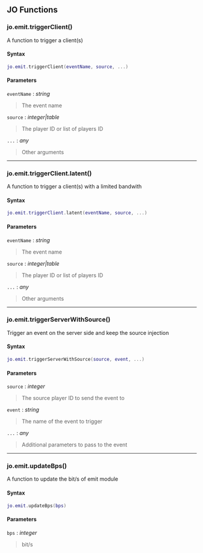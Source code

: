
## JO Functions

### jo.emit.triggerClient()

<!-- @include: ./slots/headers.md#server|jo.emit.triggerClient -->

A function to trigger a client(s) <br>

<!-- @include: ./slots/descriptions.md#server|jo.emit.triggerClient -->

#### Syntax

```lua
jo.emit.triggerClient(eventName, source, ...)
```

#### Parameters

`eventName` : _string_
> The event name
>

`source` : _integer|table_
> The player ID or list of players ID
>

`...` : _any_
> Other arguments
>

<!-- @include: ./slots/examples.md#server|jo.emit.triggerClient -->

<!-- @include: ./slots/footers.md#server|jo.emit.triggerClient -->

---

### jo.emit.triggerClient.latent()

<!-- @include: ./slots/headers.md#server|jo.emit.triggerClient.latent -->

A function to trigger a client(s) with a limited bandwith <br>

<!-- @include: ./slots/descriptions.md#server|jo.emit.triggerClient.latent -->

#### Syntax

```lua
jo.emit.triggerClient.latent(eventName, source, ...)
```

#### Parameters

`eventName` : _string_
> The event name
>

`source` : _integer|table_
> The player ID or list of players ID
>

`...` : _any_
> Other arguments
>

<!-- @include: ./slots/examples.md#server|jo.emit.triggerClient.latent -->

<!-- @include: ./slots/footers.md#server|jo.emit.triggerClient.latent -->

---

### jo.emit.triggerServerWithSource()

<!-- @include: ./slots/headers.md#server|jo.emit.triggerServerWithSource -->

Trigger an event on the server side and keep the source injection <br>

<!-- @include: ./slots/descriptions.md#server|jo.emit.triggerServerWithSource -->

#### Syntax

```lua
jo.emit.triggerServerWithSource(source, event, ...)
```

#### Parameters

`source` : _integer_
> The source player ID to send the event to
>

`event` : _string_
> The name of the event to trigger
>

`...` : _any_
> Additional parameters to pass to the event
>

<!-- @include: ./slots/examples.md#server|jo.emit.triggerServerWithSource -->

<!-- @include: ./slots/footers.md#server|jo.emit.triggerServerWithSource -->

---

### jo.emit.updateBps()

<!-- @include: ./slots/headers.md#server|jo.emit.updateBps -->

A function to update the bit/s of emit module <br>

<!-- @include: ./slots/descriptions.md#server|jo.emit.updateBps -->

#### Syntax

```lua
jo.emit.updateBps(bps)
```

#### Parameters

`bps` : _integer_
> bit/s
>

<!-- @include: ./slots/examples.md#server|jo.emit.updateBps -->

<!-- @include: ./slots/footers.md#server|jo.emit.updateBps -->

